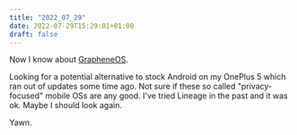 ```yaml
---
title: "2022_07_29"
date: 2022-07-29T15:29:01+01:00
draft: false
---
```


Now I know about [GrapheneOS](https://grapheneos.org/).

Looking for a potential alternative to stock Android on my OnePlus 5 which ran out of updates some time ago. Not sure if these so called "privacy-focused" mobile OSs are any good. I've tried Lineage in the past and it was ok. Maybe I should look again.

Yawn.
